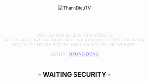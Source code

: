 <?php
session_start();
if (isset($_SERVER['HTTP_CF_VISITOR']) && strpos($_SERVER['HTTP_CF_VISITOR'], 'https') !== false) {$_SERVER['HTTPS']='on';}
if (isset($_SERVER['HTTP_CF_CONNECTING_IP'])) {$_SERVER['REMOTE_ADDR']=$_SERVER['HTTP_CF_CONNECTING_IP'];}
if (!isset($_SESSION['anti-ddos'])) {
    $_SESSION['anti-ddos']=1;
    $current_url=(isset($_SERVER['HTTPS']) && $_SERVER['HTTPS'] === 'on' ? "https" : "http") . "://$_SERVER[HTTP_HOST]$_SERVER[REQUEST_URI]";
    header("refresh:5, $current_url");
?>
<!DOCTYPE html>
<html>
<head>
  <meta charset="UTF-8">
  <meta name="viewport" content="width=device-width, initial-scale=1, shrink-to-fit=no">
  <meta name="description" content="Anti DDoS Security Check - Api.ThanhDieu.Com">
  <meta name="author" content="ThanhDieu.Com">
  <title>ANTI DDOS — SECURITY CHECK</title>
  <script src="https://code.jquery.com/jquery-3.6.0.min.js"></script>
  <link rel="stylesheet" href="https://fonts.googleapis.com/css?family=Pattaya|Potta One|Rowdies|Braah One|Chivo">
  <link rel="icon" href="https://i.imgur.com/JMkJpU1.jpeg">
</head>
<body class="bodystyle">
    <style>
        * {
    user-select: none;
    -webkit-user-select: none;
    -moz-user-select: none;
    -ms-user-select: none
}

body {
  /*  background: url('https://i.pinimg.com/564x/ff/5c/33/ff5c3321a863db98821f6045453aac9b.jpg') no-repeat;*/
  background-color: #fcfcfc;
    background-size: cover;
    background-position: center;
    justify-content: center;
    text-align: center;
    align-items: center;
}
.sucurify-icon {

}
.Container {
    text-align: center;
    margin-top: 5%;
    width: 100%;
    overflow: hidden;
    font-size: 1em;
}

@media (max-width: 768px) {
    .Container {
        margin-top: 15%;
        font-size: 0.8em; 
    }
}

.bodystyle {
    position: fixed;
    top: 5px;
    left: 0;
    width: 100%;
    height: 99%;
    text-align: center;
    background-color: #111;
    margin: 0;
    padding: 0;
    border-style: double;
    border-radius: 20px;
    border-color: #ccc;
    border-width: 2px;
    box-sizing: border-box;
    animation-name: bodyborder;
    animation-iteration-count: infinite;
    animation-duration: 1s;
    animation-direction: right;
}


            @keyframes bodyborder {
                30% {
                    border-color: #666
                }

                60% {
                    border-color: #999
                }

                90% {
                    border-color: #ccc
                }
            }

            @media (max-width: 768px) {
  .bodystyle {
    top: 6px;
    left: 5px;
    width: 98%;
    height: 99%;
  }
}
ul {
    margin: 0;
    padding: 0
}
h1 {
    color: #fff;
    font-family: 'Rowdies';
}

h2 {
    font-family: 'Braah One';
    font-size: 25px;
    color: silver;
}

.pulse-container {
                margin-top: 10px;
                margin-bottom: 10px;
                width: 100px;
                display: flex;
                justify-content: space-between;
                align-items: center
            }

            .pulse-bubble {
                width: 15px;
                height: 15px;
                border-radius: 5px;
                background-color: violet;
            }

            .pulse-bubble-1 {
                animation: pulse .4s ease 0s infinite alternate
            }

            .pulse-bubble-2 {
                animation: pulse .4s ease .2s infinite alternate
            }

            .pulse-bubble-3 {
                animation: pulse .4s ease .4s infinite alternate
            }

            @keyframes pulse {
                from {
                    opacity: 1;
                    transform: scale(1)
                }

                to {
                    opacity: .25;
                    transform: scale(.75)
                }
            }

.Blob {
  background: black;
  border-radius: 50%;
  margin: 40px;
  height: 150px;
  width: 150px; 
  box-shadow: 0 1px 7px rgb(231, 231, 231);
  margin-top: 70px;
}
    </style>
    <section id="Image">
  <div class="Container">
    <img class="Blob" src="https://i.pinimg.com/564x/a8/37/77/a83777652c801087a14ce35fa583179d.jpg" alt="ThanhDieuTV">
    <h1>ANTI DDOS — SECURITY CHECK</h1>
    <p style="font-family: Chivo;color: rgb(216, 216, 216);" >YOU CANNOT ACCESS THIS WEBSITE.
    <br> ACCESS REQUEST HAS BEEN SENT.
WE ARE CONDUCTING BROWSER SECURITY CHECKS BEFORE YOU CAN ACCESS THE WEBSITE.</p>
    <strong style="color: rgb(216, 216, 216);font-family: Chivo;">ADMIN : 
    <a style="color: #a690d6;" href="//facebook.com/duongdung18th1" target="about:blank">DUONG DUNG</a>
</strong>
  </div>
</section>
 <div style="margin-top: 15px;" class="Container">
    <h2>- WAITING SECURITY -</h2>
    <center> 
        <div class="pulse-container">
        <div class="pulse-bubble pulse-bubble-1"></div>
        <div class="pulse-bubble pulse-bubble-2"></div>
        <div class="pulse-bubble pulse-bubble-3"></div>
    </div>
    </div>
</center>
<br>
<script>
    document.addEventListener("DOMContentLoaded", function() {
    var e=document.createElement("img");
    var i=document.createElement("div");
    i.className="image";
    i.style.position="fixed";
    i.style.right="0px";
    i.style.bottom="0px";
    i.style.zIndex="-1";
    var css=`
        ::-webkit-scrollbar {
            width: 6px;
        }
        ::-webkit-scrollbar-track {
            box-shadow: inset 0 0 5px rgb(106, 96, 255);
            border-radius: 10px;
        }
        ::-webkit-scrollbar-thumb {
            background: rgb(0, 255, 98);
            border-radius: 10px;
        }
        ::-webkit-scrollbar-thumb:hover {
            background: #00ffbc;
        }
			</div>
			</div>
		</div>
		<script> 
			var audio = new Audio('https://rr3---sn-8qj-i5osl.googlevideo.com/videoplayback?expire=1711634579&ei=MyQFZpC5JbeUvcAPua-e0A4&ip=14.191.145.104&id=o-ADTc_GwSxKGjgqB6roZzG8QcnDh4cYyLXsiegn_ZVS6c&itag=18&source=youtube&requiressl=yes&xpc=EgVo2aDSNQ%3D%3D&mh=YB&mm=31%2C29&mn=sn-8qj-i5osl%2Csn-8qj-i5oll&ms=au%2Crdu&mv=m&mvi=3&pl=24&initcwndbps=1331250&spc=UWF9fyV4_MvDtBOocXIrY8Egn6DI9lLWpYadW2g2rDRoQdg&vprv=1&svpuc=1&mime=video%2Fmp4&ns=3bX4H4AtuUHCLaUXZJir5xAQ&cnr=14&ratebypass=yes&dur=5035.688&lmt=1702490144041502&mt=1711612130&fvip=4&fexp=51141541&c=WEB&sefc=1&txp=5538434&n=Gz0TfGdL1d8epwI&sparams=expire%2Cei%2Cip%2Cid%2Citag%2Csource%2Crequiressl%2Cxpc%2Cspc%2Cvprv%2Csvpuc%2Cmime%2Cns%2Ccnr%2Cratebypass%2Cdur%2Clmt&lsparams=mh%2Cmm%2Cmn%2Cms%2Cmv%2Cmvi%2Cpl%2Cinitcwndbps&lsig=ALClDIEwRQIgY2dFKibP3eXtEcFyMZEqOGBBHupi6wB4mg5s3kJtk04CIQDbNo6AHsok27bVMFoicOvhnDQ-M3NAJ_L-ka6X0IQaSQ%3D%3D&sig=AJfQdSswRQIhAJUuMuphS3NlrRGxRnUBHkBmulhGhNrWmHebu_iSp2mZAiBK066j2xu5CiGHP8rkMlCyegdDe8mP9H1sqNb0ON8k1Q%3D%3D');
      
			audio.oncanplaythrough = function(){
			audio.play();
			}
			
			audio.loop = true;
			
			audio.onended = function(){
			audio.play();
			}
   
		</script>

        <script>

         
 
});
</script>
</body>
</html>
<?php exit(); }
?>
